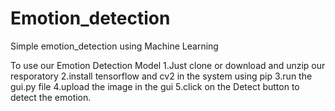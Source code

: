 # Emotion_detection
Simple emotion_detection using  Machine Learning

To use our Emotion Detection Model
1.Just clone or download and unzip our resporatory 
2.install tensorflow and cv2 in the system using pip
3.run the gui.py file 4.upload the image in the gui 
5.click on the Detect button to detect the emotion.
